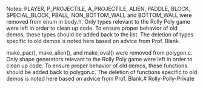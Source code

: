 Notes:
PLAYER, P_PROJECTILE, A_PROJECTILE, ALIEN, PADDLE, BLOCK, SPECIAL_BLOCK, PBALL, NON_BOTTOM_WALL and 
BOTTOM_WALL were removed from enum in body.h. Only types relevant to the Rolly Poly game were left in 
order to clean up code. To ensure proper behavior of old demos, these types should be added back to the
list. The deletion of types specific to old demos is noted here based on advice from Prof. Blank.

make_pac(), make_alien(), and make_oval() were removed from polygon.c. Only shape generators relevant to 
the Rolly Poly game were left in order to clean up code. To ensure proper behavior of old demos, these 
functions should be added back to polygon.c. The deletion of functions specific to old demos is noted 
here based on advice from Prof. Blank.# Rolly-Polly-Private
